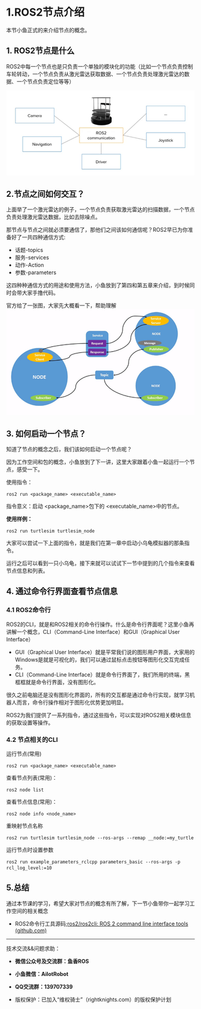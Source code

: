 # 1.ROS2节点介绍

本节小鱼正式的来介绍节点的概念。

## 1. ROS2节点是什么

ROS2中每一个节点也是只负责一个单独的模块化的功能（比如一个节点负责控制车轮转动，一个节点负责从激光雷达获取数据、一个节点负责处理激光雷达的数据、一个节点负责定位等等）

![image-20210915153915430](1.ROS2节点介绍/imgs/image-20210915153915430-16542449255391.png)

## 2.节点之间如何交互？

上面举了一个激光雷达的例子，一个节点负责获取激光雷达的扫描数据，一个节点负责处理激光雷达数据，比如去除噪点。

那节点与节点之间就必须要通信了，那他们之间该如何通信呢？ROS2早已为你准备好了一共四种通信方式:

- 话题-topics
- 服务-services
- 动作-Action
- 参数-parameters

这四种种通信方式的用途和使用方法，小鱼放到了第四和第五章来介绍，到时候同时会带大家手撸代码。



官方给了一张图，大家先大概看一下，帮助理解![Nodes-TopicandService](1.ROS2节点介绍/imgs/Nodes-TopicandService-16542449255392.gif)

## 3. 如何启动一个节点？

知道了节点的概念之后，我们该如何启动一个节点呢？

因为工作空间和包的概念，小鱼放到了下一讲，这里大家跟着小鱼一起运行一个节点，感受一下。

使用指令：

```
ros2 run <package_name> <executable_name>
```

指令意义：启动 <package_name>包下的 <executable_name>中的节点。

**使用样例：**

```
ros2 run turtlesim turtlesim_node
```

大家可以尝试一下上面的指令，就是我们在第一章中启动小乌龟模拟器的那条指令。

运行之后可以看到一只小乌龟，接下来就可以试试下一节中提到的几个指令来查看节点信息和列表。



## 4. 通过命令行界面查看节点信息

### 4.1 ROS2命令行

ROS2的CLI，就是和ROS2相关的命令行操作。什么是命令行界面呢？这里小鱼再讲解一个概念，CLI（Command-Line Interface）和GUI（Graphical User Interface）

- GUI（Graphical User Interface）就是平常我们说的图形用户界面，大家用的Windows是就是可视化的，我们可以通过鼠标点击按钮等图形化交互完成任务。
- CLI（Command-Line Interface）就是命令行界面了，我们所用的终端，黑框框就是命令行界面，没有图形化。

很久之前电脑还是没有图形化界面的，所有的交互都是通过命令行实现，就学习机器人而言，命令行操作相对于图形化优势更加明显。

ROS2为我们提供了一系列指令，通过这些指令，可以实现对ROS2相关模块信息的获取设置等操作。

### 4.2 节点相关的CLI

运行节点(常用)

```
ros2 run <package_name> <executable_name>
```

查看节点列表(常用)：

```
ros2 node list
```

查看节点信息(常用)：

```
ros2 node info <node_name>
```

重映射节点名称

```
ros2 run turtlesim turtlesim_node --ros-args --remap __node:=my_turtle
```

运行节点时设置参数

```
ros2 run example_parameters_rclcpp parameters_basic --ros-args -p rcl_log_level:=10
```

## 5.总结

通过本节课的学习，希望大家对节点的概念有所了解，下一节小鱼带你一起学习工作空间的相关概念



- ROS2命令行工具源码;[ros2/ros2cli: ROS 2 command line interface tools (github.com)](https://github.com/ros2/ros2cli)

--------------

技术交流&&问题求助：

- **微信公众号及交流群：鱼香ROS**
- **小鱼微信：AiIotRobot**
- **QQ交流群：139707339**

- 版权保护：已加入“维权骑士”（rightknights.com）的版权保护计划
